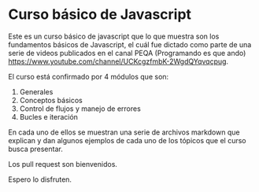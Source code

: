# Curso básico de Javascript

Este es un curso básico de javascript que lo que muestra son los fundamentos básicos de Javascript, el cuál fue dictado como parte de una serie de videos publicados en el canal PEQA (Programando es que ando) https://www.youtube.com/channel/UCKcgzfmbK-2WgdQYqvqcpug.

El curso está confirmado por 4 módulos que son:
1. Generales
1. Conceptos básicos
1. Control de flujos y manejo de errores
1. Bucles e iteración

En cada uno de ellos se muestran una serie de archivos markdown que explican y dan algunos ejemplos de cada uno de los tópicos que el curso busca presentar.

Los pull request son bienvenidos.

Espero lo disfruten.